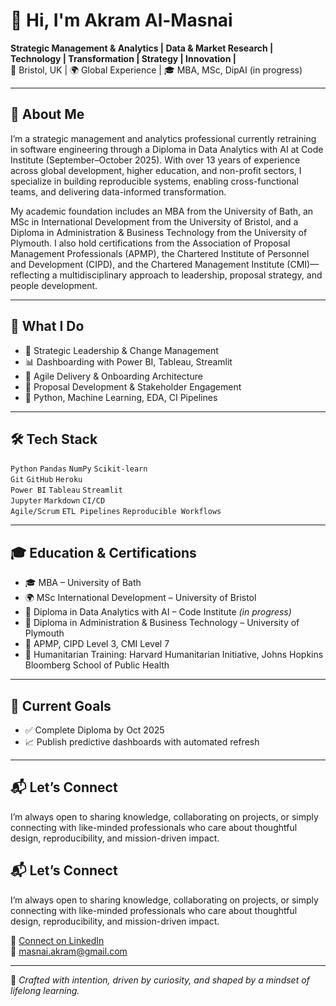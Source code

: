 # 👋 Hi, I'm Akram Al-Masnai

**Strategic Management & Analytics | Data & Market Research | Technology | Transformation | Strategy | Innovation |**  
📍 Bristol, UK | 🌍 Global Experience | 🎓 MBA, MSc, DipAI (in progress)

---

## 🔹 About Me

I’m a strategic management and analytics professional currently retraining in software engineering through a Diploma in Data Analytics with AI at Code Institute (September–October 2025). With over 13 years of experience across global development, higher education, and non-profit sectors, I specialize in building reproducible systems, enabling cross-functional teams, and delivering data-informed transformation.

My academic foundation includes an MBA from the University of Bath, an MSc in International Development from the University of Bristol, and a Diploma in Administration & Business Technology from the University of Plymouth. I also hold certifications from the Association of Proposal Management Professionals (APMP), the Chartered Institute of Personnel and Development (CIPD), and the Chartered Management Institute (CMI)—reflecting a multidisciplinary approach to leadership, proposal strategy, and people development.


---

## 💼 What I Do

- 🧠 Strategic Leadership & Change Management  
- 📊 Dashboarding with Power BI, Tableau, Streamlit  
- 🧩 Agile Delivery & Onboarding Architecture  
- 📝 Proposal Development & Stakeholder Engagement  
- 🐍 Python, Machine Learning, EDA, CI Pipelines

---

## 🛠️ Tech Stack

`Python` `Pandas` `NumPy` `Scikit-learn`  
`Git` `GitHub` `Heroku`  
`Power BI` `Tableau` `Streamlit`  
`Jupyter` `Markdown` `CI/CD`  
`Agile/Scrum` `ETL Pipelines` `Reproducible Workflows`

---

## 🎓 Education & Certifications

- 🎓 MBA – University of Bath  
- 🌍 MSc International Development – University of Bristol  
- 📘 Diploma in Data Analytics with AI – Code Institute *(in progress)*  
- 🧾 Diploma in Administration & Business Technology – University of Plymouth  
- 🏅 APMP, CIPD Level 3, CMI Level 7  
- 🏥 Humanitarian Training: Harvard Humanitarian Initiative, Johns Hopkins Bloomberg School of Public Health

---

## 🚀 Current Goals

- ✅ Complete Diploma by Oct 2025   
- 📈 Publish predictive dashboards with automated refresh  


---

## 📬 Let’s Connect

I’m always open to sharing knowledge, collaborating on projects, or simply connecting with like-minded professionals who care about thoughtful design, reproducibility, and mission-driven impact.

## 📬 Let’s Connect

I’m always open to sharing knowledge, collaborating on projects, or simply connecting with like-minded professionals who care about thoughtful design, reproducibility, and mission-driven impact.
 
💼 [Connect on LinkedIn](https://www.linkedin.com/in/akram-al-masnai/)  
📧 masnai.akram@gmail.com  



---

🖤 *Crafted with intention, driven by curiosity, and shaped by a mindset of lifelong learning.*

